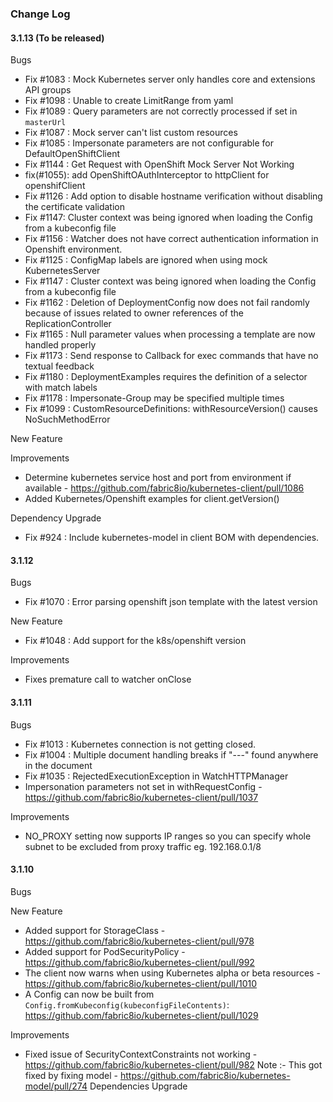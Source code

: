 ### Change Log
#### 3.1.13 (To be released)

  Bugs
   * Fix #1083 : Mock Kubernetes server only handles core and extensions API groups
   * Fix #1098 : Unable to create LimitRange from yaml
   * Fix #1089 : Query parameters are not correctly processed if set in `masterUrl`
   * Fix #1087 : Mock server can't list custom resources
   * Fix #1085 : Impersonate parameters are not configurable for DefaultOpenShiftClient
   * Fix #1144 : Get Request with OpenShift Mock Server Not Working
   * fix(#1055): add OpenShiftOAuthInterceptor to httpClient for openshifClient
   * Fix #1126 : Add option to disable hostname verification without disabling the certificate validation 
   * Fix #1147: Cluster context was being ignored when loading the Config from a kubeconfig file
   * Fix #1156 : Watcher does not have correct authentication information in Openshift environment.
   * Fix #1125 : ConfigMap labels are ignored when using mock KubernetesServer
   * Fix #1147 : Cluster context was being ignored when loading the Config from a kubeconfig file
   * Fix #1162 : Deletion of DeploymentConfig now does not fail randomly because of issues related to owner references of the ReplicationController
   * Fix #1165 : Null parameter values when processing a template are now handled properly
   * Fix #1173 : Send response to Callback for exec commands that have no textual feedback
   * Fix #1180 : DeploymentExamples requires the definition of a selector with match labels
   * Fix #1178 : Impersonate-Group may be specified multiple times
   * Fix #1099 : CustomResourceDefinitions: withResourceVersion() causes NoSuchMethodError
  
  New Feature
  
  Improvements
   * Determine kubernetes service host and port from environment if available - https://github.com/fabric8io/kubernetes-client/pull/1086
   * Added Kubernetes/Openshift examples for client.getVersion()
  
  Dependency Upgrade
   * Fix #924 : Include kubernetes-model in client BOM with dependencies.            

#### 3.1.12
  Bugs
   * Fix #1070 : Error parsing openshift json template with the latest version

  New Feature
   * Fix #1048 : Add support for the k8s/openshift version

  Improvements
   * Fixes premature call to watcher onClose

#### 3.1.11
  Bugs
   * Fix #1013 : Kubernetes connection is not getting closed.
   * Fix #1004 : Multiple document handling breaks if "---" found anywhere in the document
   * Fix #1035 : RejectedExecutionException in WatchHTTPManager
   * Impersonation parameters not set in withRequestConfig - https://github.com/fabric8io/kubernetes-client/pull/1037

  Improvements
   * NO_PROXY setting now supports IP ranges so you can specify whole subnet to be excluded from proxy traffic eg. 192.168.0.1/8

#### 3.1.10
  Bugs

  New Feature
   * Added support for StorageClass - https://github.com/fabric8io/kubernetes-client/pull/978
   * Added support for PodSecurityPolicy - https://github.com/fabric8io/kubernetes-client/pull/992
   * The client now warns when using Kubernetes alpha or beta resources - https://github.com/fabric8io/kubernetes-client/pull/1010
   * A Config can now be built from `Config.fromKubeconfig(kubeconfigFileContents)`: https://github.com/fabric8io/kubernetes-client/pull/1029

  Improvements
   * Fixed issue of SecurityContextConstraints not working - https://github.com/fabric8io/kubernetes-client/pull/982
	Note :- This got fixed by fixing model - https://github.com/fabric8io/kubernetes-model/pull/274
  Dependencies Upgrade
